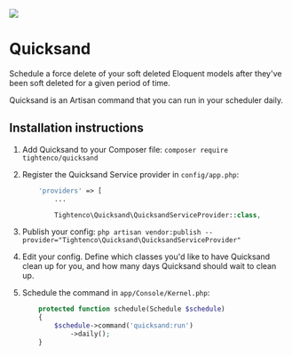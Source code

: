 ![](https://raw.githubusercontent.com/tightenco/quicksand/master/quicksand-logo.png)

# Quicksand

Schedule a force delete of your soft deleted Eloquent models after they've been soft deleted for a given period of time.

Quicksand is an Artisan command that you can run in your scheduler daily.

## Installation instructions

1. Add Quicksand to your Composer file: `composer require tightenco/quicksand`
2. Register the Quicksand Service provider in `config/app.php`:
    
    ```php
        'providers' => [
            ...

            Tightenco\Quicksand\QuicksandServiceProvider::class,
    ```
3. Publish your config: `php artisan vendor:publish --provider="Tightenco\Quicksand\QuicksandServiceProvider"`
4. Edit your config. Define which classes you'd like to have Quicksand clean up for you, and how many days Quicksand should wait to clean up.
5. Schedule the command in `app/Console/Kernel.php`:

    ```php
        protected function schedule(Schedule $schedule)
        {
            $schedule->command('quicksand:run')
                ->daily();
        }
    ```
